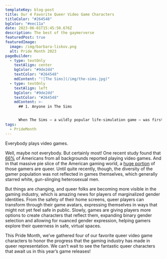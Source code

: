```yaml
---
templateKey: blog-post
title: Our 4 Favorite Queer Video Game Characters
titleColor: "#264548"
bgColor: "#eec11a"
date: 2023-06-01T15:45:50.676Z
description: The best of the gaymerverse
featuredPost: true
featuredImage:
  image: /img/barbara-liskov.png
  alt: Pride Month 2023
pageBuilder:
  - type: textOnly
    textAlign: center
    bgColor: "#9de2dd"
    textColor: "#264548"
    mdContent: "![The Sims](/img/the-sims.jpg)"
  - type: textOnly
    textAlign: left
    bgColor: "#9de2dd"
    textColor: "#264548"
    mdContent: >-
      ## 1. Anyone in The Sims


      When The Sims — a wildly popular life-simulation game — was first developed, its designers decided to remove same-sex romantic interactions as an option between characters. But that message never got to Patrick J Barrett III, a gay programmer working on the game a few years later. As a result, at a live expo in 1999, a roomful of journalists witnessed a lesbian wedding occurring on The Sims. The developers of the game anxiously awaited punishment from studio executives, but it never came — and so, The Sims became one of the first video games to portray queerness. Now, The Sims has become a deliberately queer and trans-inclusive game: players can choose their pronouns and design characters that reflect a wide range of gender expressions, catering to one of the most diverse player communities in video games.
tags:
  - PrideMonth
---
```

Everybody plays video games.

Well, maybe not everybody. But certainly most! One recent study found that [66%](https://dataprot.net/statistics/gamer-demographics/) of Americans from all backgrounds reported playing video games. And in that massive pie slice of the American gaming world, a [huge portion](https://www.nbcnews.com/nbc-out/out-pop-culture/hbos-last-us-adaptation-milestone-lgbtq-gamers-rcna67082) of those gamers are queer. Until quite recently, though, the diversity of the gamer population was not reflected in games themselves, which generally starred white, gun-slinging heterosexual men.

But things are changing, and queer folks are becoming more visible in the gaming industry, which is amazing news for players of marginalized gender identities. From the safety of their home screens, queer players can transform through their game avatars, expressing themselves in ways that might not yet feel safe in public. Slowly, games are giving players more options to create characters that reflect them, expanding binary gender selection and allowing for nuanced gender expression, helping gamers explore their queerness in safe, virtual spaces.

This Pride Month, we’ve gathered four of our favorite queer video game characters to honor the progress that the gaming industry has made in queer representation. We can’t wait to see the fantastic queer characters that await us in this year’s game releases!